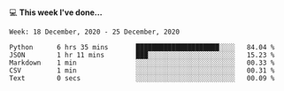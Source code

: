 💻 **This week I've done...**

<!--START_SECTION:waka-->
```text
Week: 18 December, 2020 - 25 December, 2020

Python      6 hrs 35 mins       █████████████████████░░░░   84.04 % 
JSON        1 hr 11 mins        ███░░░░░░░░░░░░░░░░░░░░░░   15.23 % 
Markdown    1 min               ░░░░░░░░░░░░░░░░░░░░░░░░░   00.33 % 
CSV         1 min               ░░░░░░░░░░░░░░░░░░░░░░░░░   00.31 % 
Text        0 secs              ░░░░░░░░░░░░░░░░░░░░░░░░░   00.09 %
```
<!--END_SECTION:waka-->

